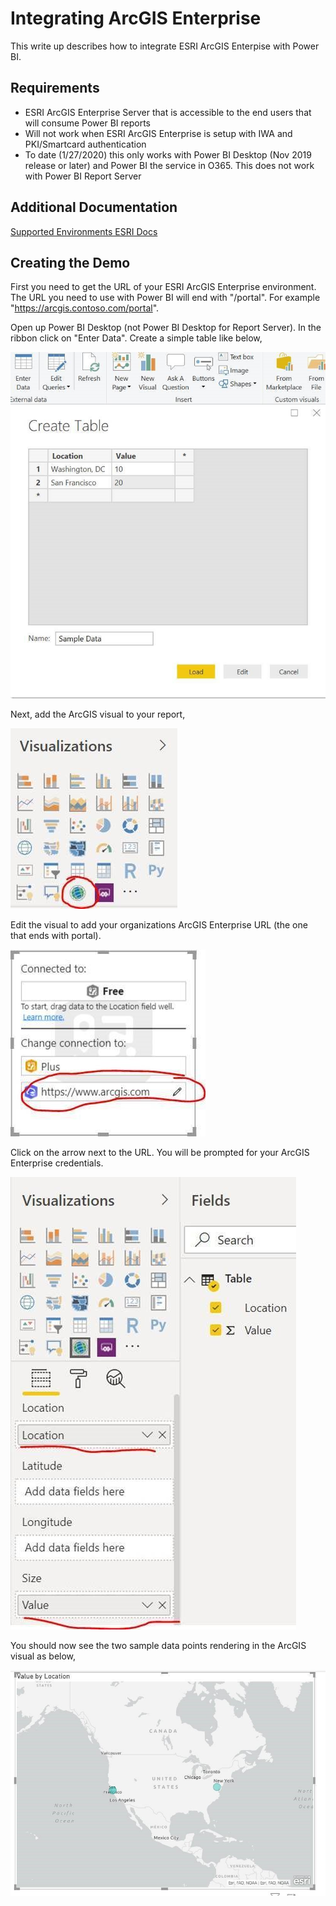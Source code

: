 # Integrating ArcGIS Enterprise
This write up describes how to integrate ESRI ArcGIS Enterpise with Power BI.

## Requirements
* ESRI ArcGIS Enterprise Server that is accessible to the end users that will consume Power BI reports
* Will not work when ESRI ArcGIS Enterprise is setup with IWA and PKI/Smartcard authentication
* To date (1/27/2020) this only works with Power BI Desktop (Nov 2019 release or later) and Power BI the service in O365.  This does not work with Power BI Report Server

## Additional Documentation
[Supported Environments ESRI Docs](https://doc.arcgis.com/en/maps-for-powerbi/get-started/supported-env.htm)

## Creating the Demo
First you need to get the URL of your ESRI ArcGIS Enterprise environment.  The URL you need to use with Power BI will end with "/portal".  For example "https://arcgis.contoso.com/portal".

Open up Power BI Desktop (not Power BI Desktop for Report Server).  In the ribbon click on "Enter Data". Create a simple table like below,

![alt text](Images/arc-gis-enter-data.JPG "Enter Sample Data")

Next, add the ArcGIS visual to your report,

![alt text](Images/arc-gis-add-visual.JPG "Add ArcGIS Visual")

Edit the visual to add your organizations ArcGIS Enterprise URL (the one that ends with portal).

![alt text](Images/arc-gis-set-url.JPG "Configure ArcGIS Enterprise URL")

Click on the arrow next to the URL.  You will be prompted for your ArcGIS Enterprise credentials.

![alt text](Images/arc-gis-set-data.JPG "Bind Data to ArcGIS Visual")

You should now see the two sample data points rendering in the ArcGIS visual as below,

![alt text](Images/arc-gis-final-visual.JPG "Web Connection Screenshot")
